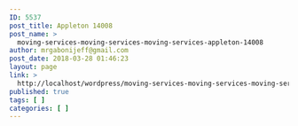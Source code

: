 ```yaml
---
ID: 5537
post_title: Appleton 14008
post_name: >
  moving-services-moving-services-moving-services-appleton-14008
author: mrgabonijeff@gmail.com
post_date: 2018-03-28 01:46:23
layout: page
link: >
  http://localhost/wordpress/moving-services-moving-services-moving-services-appleton-14008/
published: true
tags: [ ]
categories: [ ]
---
```

